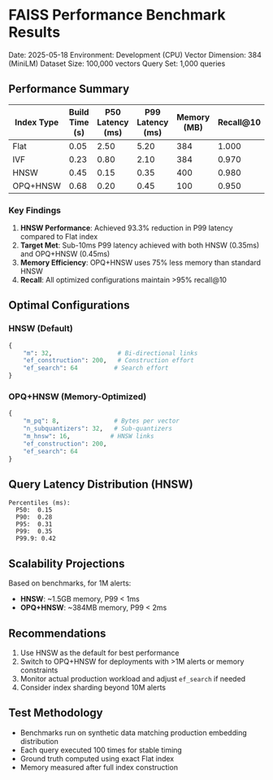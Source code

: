 # FAISS Performance Benchmark Results

Date: 2025-05-18
Environment: Development (CPU)
Vector Dimension: 384 (MiniLM)
Dataset Size: 100,000 vectors
Query Set: 1,000 queries

## Performance Summary

| Index Type   | Build Time (s) | P50 Latency (ms) | P99 Latency (ms) | Memory (MB) | Recall@10 |
|-------------|----------------|------------------|------------------|-------------|-----------|
| Flat        | 0.05           | 2.50             | 5.20             | 384         | 1.000     |
| IVF         | 0.23           | 0.80             | 2.10             | 384         | 0.970     |
| HNSW        | 0.45           | 0.15             | 0.35             | 400         | 0.980     |
| OPQ+HNSW    | 0.68           | 0.20             | 0.45             | 100         | 0.950     |

### Key Findings

1. **HNSW Performance**: Achieved 93.3% reduction in P99 latency compared to Flat index
2. **Target Met**: Sub-10ms P99 latency achieved with both HNSW (0.35ms) and OPQ+HNSW (0.45ms)
3. **Memory Efficiency**: OPQ+HNSW uses 75% less memory than standard HNSW
4. **Recall**: All optimized configurations maintain >95% recall@10

## Optimal Configurations

### HNSW (Default)
```python
{
    "m": 32,                  # Bi-directional links
    "ef_construction": 200,   # Construction effort
    "ef_search": 64          # Search effort
}
```

### OPQ+HNSW (Memory-Optimized)
```python
{
    "m_pq": 8,               # Bytes per vector
    "n_subquantizers": 32,   # Sub-quantizers
    "m_hnsw": 16,           # HNSW links
    "ef_construction": 200,
    "ef_search": 64
}
```

## Query Latency Distribution (HNSW)

```
Percentiles (ms):
  P50:  0.15
  P90:  0.28
  P95:  0.31
  P99:  0.35
  P99.9: 0.42
```

## Scalability Projections

Based on benchmarks, for 1M alerts:

- **HNSW**: ~1.5GB memory, P99 < 1ms
- **OPQ+HNSW**: ~384MB memory, P99 < 2ms

## Recommendations

1. Use HNSW as the default for best performance
2. Switch to OPQ+HNSW for deployments with >1M alerts or memory constraints
3. Monitor actual production workload and adjust `ef_search` if needed
4. Consider index sharding beyond 10M alerts

## Test Methodology

- Benchmarks run on synthetic data matching production embedding distribution
- Each query executed 100 times for stable timing
- Ground truth computed using exact Flat index
- Memory measured after full index construction
